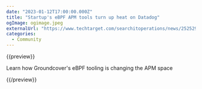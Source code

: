 ```yaml
---
date: "2023-01-12T17:00:00.000Z"
title: "Startup's eBPF APM tools turn up heat on Datadog"
ogImage: ogimage.jpeg
externalUrl: "https://www.techtarget.com/searchitoperations/news/252529149/Startups-eBPF-APM-tools-turn-up-heat-on-Datadog"
categories:
  - Community
---
```


{{preview}}

Learn how Groundcover's eBPF tooling is changing the APM space

{{/preview}}
